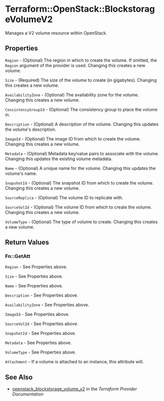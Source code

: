 # Terraform::OpenStack::BlockstorageVolumeV2

Manages a V2 volume resource within OpenStack.

## Properties

`Region` - (Optional) The region in which to create the volume. If
omitted, the `Region` argument of the provider is used. Changing this
creates a new volume.

`Size` - (Required) The size of the volume to create (in gigabytes). Changing
this creates a new volume.

`AvailabilityZone` - (Optional) The availability zone for the volume.
Changing this creates a new volume.

`ConsistencyGroupId` - (Optional) The consistency group to place the volume
in.

`Description` - (Optional) A description of the volume. Changing this updates
the volume's description.

`ImageId` - (Optional) The image ID from which to create the volume.
Changing this creates a new volume.

`Metadata` - (Optional) Metadata key/value pairs to associate with the volume.
Changing this updates the existing volume metadata.

`Name` - (Optional) A unique name for the volume. Changing this updates the
volume's name.

`SnapshotId` - (Optional) The snapshot ID from which to create the volume.
Changing this creates a new volume.

`SourceReplica` - (Optional) The volume ID to replicate with.

`SourceVolId` - (Optional) The volume ID from which to create the volume.
Changing this creates a new volume.

`VolumeType` - (Optional) The type of volume to create.
Changing this creates a new volume.


## Return Values

### Fn::GetAtt

`Region` - See Properties above.

`Size` - See Properties above.

`Name` - See Properties above.

`Description` - See Properties above.

`AvailabilityZone` - See Properties above.

`ImageId` - See Properties above.

`SourceVolId` - See Properties above.

`SnapshotId` - See Properties above.

`Metadata` - See Properties above.

`VolumeType` - See Properties above.

`Attachment` - If a volume is attached to an instance, this attribute will.

## See Also

* [openstack_blockstorage_volume_v2](https://www.terraform.io/docs/providers/openstack/r/blockstorage_volume_v2.html) in the _Terraform Provider Documentation_